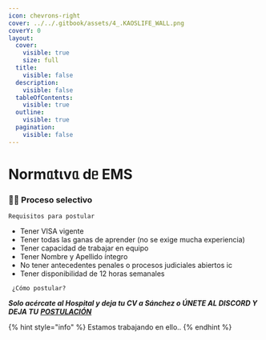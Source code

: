 ```yaml
---
icon: chevrons-right
cover: ../../.gitbook/assets/4_.KAOSLIFE_WALL.png
coverY: 0
layout:
  cover:
    visible: true
    size: full
  title:
    visible: false
  description:
    visible: false
  tableOfContents:
    visible: true
  outline:
    visible: true
  pagination:
    visible: false
---
```


# Normᥲtιvᥲ dᥱ EMS



### 👨‍⚕️  Proceso selectivo

```
Requisitos para postular
```

* Tener VISA vigente
* Tener todas las ganas de aprender (no se exige mucha experiencia)
* Tener capacidad de trabajar en equipo
* Tener Nombre y Apellido íntegro
* No tener antecedentes penales o procesos judiciales abiertos ic
* Tener disponibilidad de 12 horas semanales

```
 ¿Cómo postular?
```

_**Solo acércate al Hospital y deja tu CV a Sánchez o ÚNETE AL DISCORD Y DEJA TU**_ [_**POSTULACIÓN**_](https://discord.com/channels/1086003079318622251/1178888538012520468)

{% hint style="info" %}
Estamos trabajando en ello..
{% endhint %}

